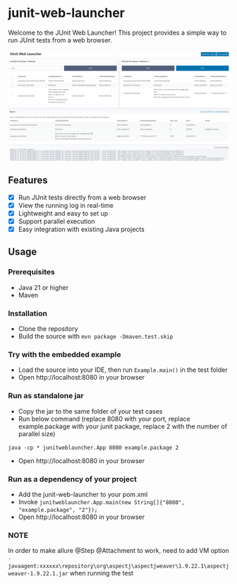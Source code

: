 # junit-web-launcher
Welcome to the JUnit Web Launcher! This project provides a simple way to run JUnit tests from a web browser.

![image](https://github.com/colinzhu/resources/blob/master/junit-web-launcher/screenshot-1.png?raw=true)

## Features
- [x] Run JUnit tests directly from a web browser
- [x] View the running log in real-time
- [x] Lightweight and easy to set up
- [x] Support parallel execution
- [x] Easy integration with existing Java projects

## Usage
### Prerequisites
- Java 21 or higher
- Maven

### Installation
- Clone the repository
- Build the source with ```mvn package -Dmaven.test.skip```

### Try with the embedded example
- Load the source into your IDE, then run ```Example.main()``` in the test folder
- Open http://localhost:8080 in your browser

### Run as standalone jar
- Copy the jar to the same folder of your test cases
- Run below command (replace 8080 with your port, replace example.package with your junit package, replace 2 with the number of parallel size)
```shell
java -cp * junitweblauncher.App 8080 example.package 2
```
- Open http://localhost:8080 in your browser


### Run as a dependency of your project
- Add the junit-web-launcher to your pom.xml
- Invoke ```junitweblauncher.App.main(new String[]{"8080", "example.package", "2"});```
- Open http://localhost:8080 in your browser


### NOTE
In order to make allure @Step @Attachment to work, need to add VM option ```-javaagent:xxxxxx\repository\org\aspectj\aspectjweaver\1.9.22.1\aspectjweaver-1.9.22.1.jar``` when running the test